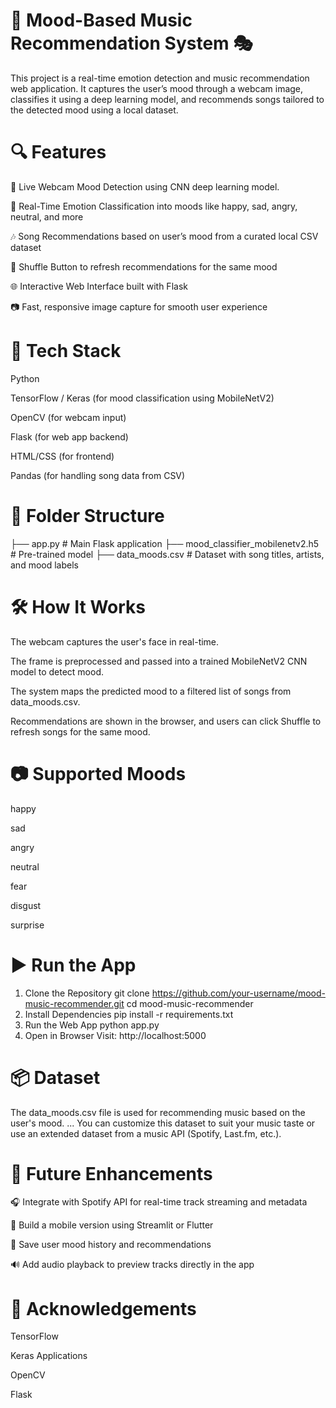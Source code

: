 # 🎵 Mood-Based Music Recommendation System 🎭
This project is a real-time emotion detection and music recommendation web application. It captures the user’s mood through a webcam image, classifies it using a deep learning model, and recommends songs tailored to the detected mood using a local dataset.

# 🔍 Features
🎥 Live Webcam Mood Detection using CNN deep learning model.

🧠 Real-Time Emotion Classification into moods like happy, sad, angry, neutral, and more

🎶 Song Recommendations based on user’s mood from a curated local CSV dataset

🔄 Shuffle Button to refresh recommendations for the same mood

🌐 Interactive Web Interface built with Flask

📷 Fast, responsive image capture for smooth user experience

# 🚀 Tech Stack
Python

TensorFlow / Keras (for mood classification using MobileNetV2)

OpenCV (for webcam input)

Flask (for web app backend)

HTML/CSS (for frontend)

Pandas (for handling song data from CSV)

# 📁 Folder Structure
├── app.py                        # Main Flask application
├── mood_classifier_mobilenetv2.h5  # Pre-trained model
├── data_moods.csv               # Dataset with song titles, artists, and mood labels
# 🛠️ How It Works
The webcam captures the user's face in real-time.

The frame is preprocessed and passed into a trained MobileNetV2 CNN model to detect mood.

The system maps the predicted mood to a filtered list of songs from data_moods.csv.

Recommendations are shown in the browser, and users can click Shuffle to refresh songs for the same mood.

# 📷 Supported Moods
happy

sad

angry

neutral

fear

disgust

surprise

# ▶️ Run the App
1. Clone the Repository
git clone https://github.com/your-username/mood-music-recommender.git
cd mood-music-recommender
2. Install Dependencies
pip install -r requirements.txt
3. Run the Web App
python app.py
4. Open in Browser
Visit: http://localhost:5000

# 📦 Dataset
The data_moods.csv file is used for recommending music based on the user's mood.
...
You can customize this dataset to suit your music taste or use an extended dataset from a music API (Spotify, Last.fm, etc.).

# 📌 Future Enhancements
🎧 Integrate with Spotify API for real-time track streaming and metadata

📱 Build a mobile version using Streamlit or Flutter

💾 Save user mood history and recommendations

🔊 Add audio playback to preview tracks directly in the app

# 🙌 Acknowledgements
TensorFlow

Keras Applications

OpenCV

Flask
